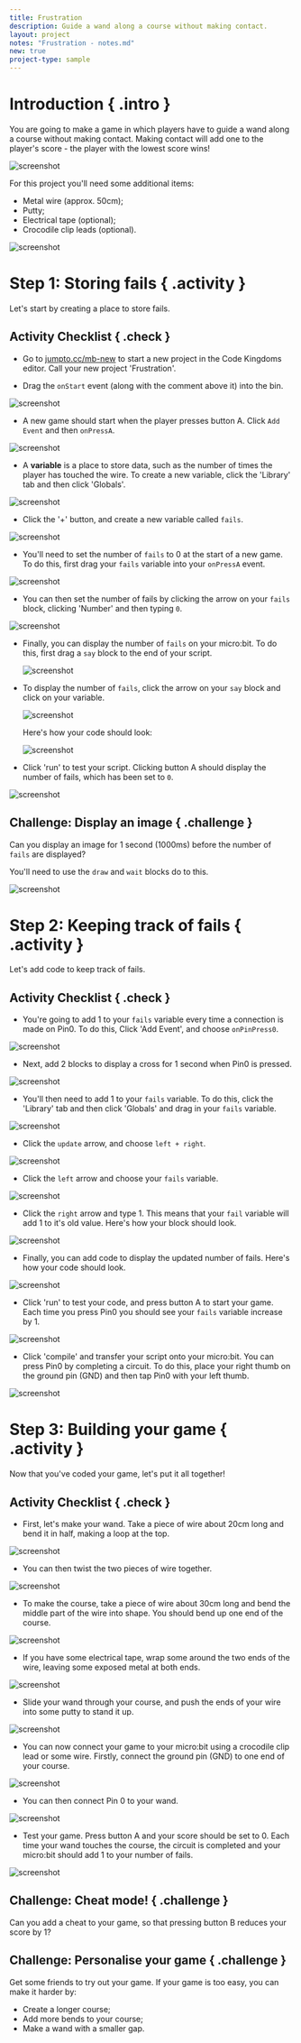 ```yaml
---
title: Frustration
description: Guide a wand along a course without making contact.
layout: project
notes: "Frustration - notes.md"
new: true
project-type: sample
---
```


# Introduction { .intro }

You are going to make a game in which players have to guide a wand along a course without making contact. Making contact will add one to the player's score - the player with the lowest score wins!

![screenshot](images/frustration-final.jpg)

For this project you'll need some additional items:

+ Metal wire (approx. 50cm);
+ Putty;
+ Electrical tape (optional);
+ Crocodile clip leads (optional).

![screenshot](images/frustration-items.jpg)

# Step 1: Storing fails { .activity }

Let's start by creating a place to store fails.

## Activity Checklist { .check }

+ Go to <a href="http://jumpto.cc/mb-new" target="_blank">jumpto.cc/mb-new</a> to start a new project in the Code Kingdoms editor. Call your new project 'Frustration'.

+ Drag the `onStart` event (along with the comment above it) into the bin.

![screenshot](images/frustration-bin.png)

+ A new game should start when the player presses button A. Click `Add Event` and then `onPressA`.

![screenshot](images/frustration-onPressA.png)

+ A __variable__ is a place to store data, such as the number of times the player has touched the wire. To create a new variable, click the 'Library' tab and then click 'Globals'.

![screenshot](images/frustration-globals.png)

+ Click the '+' button, and create a new variable called `fails`.

![screenshot](images/frustration-fails.png)

+ You'll need to set the number of `fails` to 0 at the start of a new game. To do this, first drag your `fails` variable into your `onPressA` event.

![screenshot](images/frustration-fails-drag.png)

+ You can then set the number of fails by clicking the arrow on your `fails` block, clicking 'Number' and then typing `0`.

![screenshot](images/frustration-fails-set.png)

+ Finally, you can display the number of `fails` on your micro:bit. To do this, first drag a `say` block to the end of your script.

	![screenshot](images/frustration-say.png)

+ To display the number of `fails`, click the arrow on your `say` block and click on your variable.

	![screenshot](images/frustration-say-fails.png)

	Here's how your code should look:

	![screenshot](images/frustration-fails-code.png)

+ Click 'run' to test your script. Clicking button A should display the number of fails, which has been set to `0`.

![screenshot](images/frustration-fails-test.png)

## Challenge: Display an image { .challenge }
Can you display an image for 1 second (1000ms) before the number of `fails` are displayed?

You'll need to use the `draw` and `wait` blocks do to this.

![screenshot](images/frustration-start-img.png)

# Step 2: Keeping track of fails { .activity }

Let's add code to keep track of fails.

## Activity Checklist { .check }

+ You're going to add 1 to your `fails` variable every time a connection is made on Pin0. To do this, Click 'Add Event', and choose `onPinPress0`.

![screenshot](images/frustration-pressPin0.png)

+ Next, add 2 blocks to display a cross for 1 second when Pin0 is pressed.

![screenshot](images/frustration-pin0-x.png)

+ You'll then need to add 1 to your `fails` variable. To do this, click the 'Library' tab and then click 'Globals' and drag in your `fails` variable.

![screenshot](images/frustration-pin0-fails.png)

+ Click the `update` arrow, and choose `left + right`.

![screenshot](images/frustration-pin0-plus.png)

+ Click the `left` arrow and choose your `fails` variable.

![screenshot](images/frustration-pin0-left.png)

+ Click the `right` arrow and type 1. This means that your `fail` variable will add 1 to it's old value. Here's how your block should look.

![screenshot](images/frustration-pin0-right.png)

+ Finally, you can add code to display the updated number of fails. Here's how your code should look.

![screenshot](images/frustration-pin0-code.png)

+ Click 'run' to test your code, and press button A to start your game. Each time you press Pin0 you should see your `fails` variable increase by 1.

![screenshot](images/frustration-pin0-test.png)

+ Click 'compile' and transfer your script onto your micro:bit. You can press Pin0 by completing a circuit. To do this, place your right thumb on the ground pin (GND) and then tap Pin0 with your left thumb.

![screenshot](images/frustration-pin0-compile.png)

# Step 3: Building your game { .activity }

Now that you've coded your game, let's put it all together!

## Activity Checklist { .check }

+ First, let's make your wand. Take a piece of wire about 20cm long and bend it in half, making a loop at the top.

![screenshot](images/frustration-wand-bend.jpg)

+ You can then twist the two pieces of wire together.

![screenshot](images/frustration-wand-twist.jpg)

+ To make the course, take a piece of wire about 30cm long and bend the middle part of the wire into shape. You should bend up one end of the course.

![screenshot](images/frustration-course-bend.jpg)

+ If you have some electrical tape, wrap some around the two ends of the wire, leaving some exposed metal at both ends.

![screenshot](images/frustration-course-tape.jpg)

+ Slide your wand through your course, and push the ends of your wire into some putty to stand it up.

![screenshot](images/frustration-course-putty.jpg)

+ You can now connect your game to your micro:bit using a crocodile clip lead or some wire. Firstly, connect the ground pin (GND) to one end of your course.

![screenshot](images/frustration-gnd-connect.png)

+ You can then connect Pin 0 to your wand.

![screenshot](images/frustration-pin0-connect.jpg)

+ Test your game. Press button A and your score should be set to 0. Each time your wand touches the course, the circuit is completed and your micro:bit should add 1 to your number of fails.

![screenshot](images/frustration-final-jpg)

## Challenge: Cheat mode! { .challenge }
Can you add a cheat to your game, so that pressing button B reduces your score by 1?

## Challenge: Personalise your game { .challenge }
Get some friends to try out your game. If your game is too easy, you can make it harder by:

+ Create a longer course;
+ Add more bends to your course;
+ Make a wand with a smaller gap.
